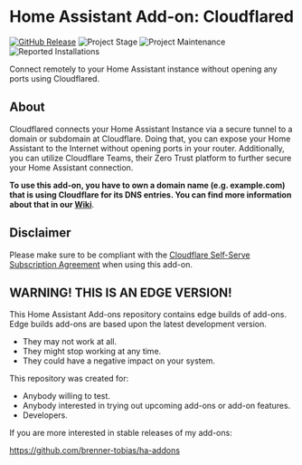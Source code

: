 # Home Assistant Add-on: Cloudflared

[![GitHub Release][releases-shield]][releases]
![Project Stage][project-stage-shield]
![Project Maintenance][maintenance-shield]
![Reported Installations][installations-shield-edge]



Connect remotely to your Home Assistant instance without opening any ports using
Cloudflared.

## About

Cloudflared connects your Home Assistant Instance via a secure tunnel to a domain
or subdomain at Cloudflare. Doing that, you can expose your Home Assistant to the
Internet without opening ports in your router. Additionally, you can utilize
Cloudflare Teams, their Zero Trust platform to further secure your Home Assistant
connection.

**To use this add-on, you have to own a domain name (e.g. example.com) that is
using Cloudflare for its DNS entries. You can find more information about that
in our [Wiki][wiki]**.

## Disclaimer

Please make sure to be compliant with the
[Cloudflare Self-Serve Subscription Agreement][cloudflare-sssa] when using this
add-on.

## WARNING! THIS IS AN EDGE VERSION!

This Home Assistant Add-ons repository contains edge builds of add-ons.
Edge builds add-ons are based upon the latest development version.

- They may not work at all.
- They might stop working at any time.
- They could have a negative impact on your system.

This repository was created for:

- Anybody willing to test.
- Anybody interested in trying out upcoming add-ons or add-on features.
- Developers.

If you are more interested in stable releases of my add-ons:

<https://github.com/brenner-tobias/ha-addons>

[cloudflare-sssa]: https://www.cloudflare.com/terms/
[domainarticle]: https://www.linkedin.com/pulse/what-do-domain-name-how-get-one-free-tobias-brenner?trk=public_post-content_share-article
[maintenance-shield]: https://img.shields.io/maintenance/yes/2024.svg
[project-stage-shield]: https://img.shields.io/badge/project%20stage-production%20ready-brightgreen.svg
[releases-shield]: https://img.shields.io/github/v/release/brenner-tobias/addon-cloudflared?include_prereleases
[releases]: https://github.com/brenner-tobias/addon-cloudflared/releases
[wiki]: https://github.com/brenner-tobias/addon-cloudflared/wiki/How-tos
[installations-shield-edge]: https://img.shields.io/badge/dynamic/json?url=https%3A%2F%2Fanalytics.home-assistant.io%2Faddons.json&query=%24%5B%22ffd6a162_cloudflared%22%5D.total&label=Reported%20Installations&link=https%3A%2F%2Fanalytics.home-assistant.io/add-ons
[installations-shield-stable]: https://img.shields.io/badge/dynamic/json?url=https%3A%2F%2Fanalytics.home-assistant.io%2Faddons.json&query=%24%5B%229074a9fa_cloudflared%22%5D.total&label=Reported%20Installations&link=https%3A%2F%2Fanalytics.home-assistant.io/add-ons